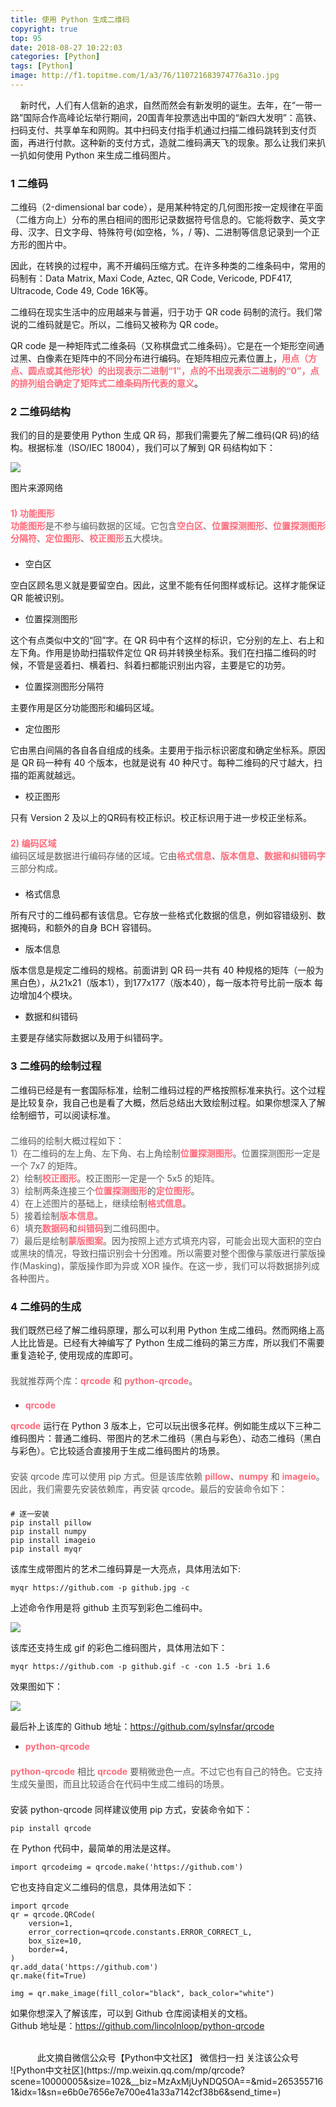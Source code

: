```yaml
---
title: 使用 Python 生成二维码
copyright: true
top: 95
date: 2018-08-27 10:22:03
categories: [Python]
tags: [Python]
image: http://f1.topitme.com/1/a3/76/110721683974776a31o.jpg
---
```


&nbsp;&nbsp;&nbsp;&nbsp;新时代，人们有人信新的追求，自然而然会有新发明的诞生。去年，在“一带一路”国际合作高峰论坛举行期间，20国青年投票选出中国的“新四大发明”：高铁、扫码支付、共享单车和网购。其中扫码支付指手机通过扫描二维码跳转到支付页面，再进行付款。这种新的支付方式，造就二维码满天飞的现象。那么让我们来扒一扒如何使用 Python 来生成二维码图片。

<!--more-->

### 1 二维码

二维码（2-dimensional bar code），是用某种特定的几何图形按一定规律在平面（二维方向上）分布的黑白相间的图形记录数据符号信息的。它能将数字、英文字母、汉字、日文字母、特殊符号(如空格，%，/ 等)、二进制等信息记录到一个正方形的图片中。

因此，在转换的过程中，离不开编码压缩方式。在许多种类的二维条码中，常用的码制有：Data Matrix, Maxi Code, Aztec, QR Code, Vericode, PDF417, Ultracode, Code 49, Code 16K等。

二维码在现实生活中的应用越来与普遍，归于功于 QR code 码制的流行。我们常说的二维码就是它。所以，二维码又被称为 QR code。

QR code 是一种矩阵式二维条码（又称棋盘式二维条码）。它是在一个矩形空间通过黑、白像素在矩阵中的不同分布进行编码。在矩阵相应元素位置上，<strong style="max-width: 100%;color: rgb(255, 107, 123);box-sizing: border-box !important;overflow-wrap: break-word !important;">用点（方点、圆点或其他形状）的出现表示二进制“1”，点的不出现表示二进制的“0”，点的排列组合确定了矩阵式二维条码所代表的意义</strong>。

### 2 二维码结构

我们的目的是要使用 Python 生成 QR 码，那我们需要先了解二维码(QR 码)的结构。根据标准（ISO/IEC 18004），我们可以了解到 QR 码结构如下：

![](https://yfzhou.oss-cn-beijing.aliyuncs.com/blog/img/TIM截图20180827141504.png)

图片来源网络

<p style="margin-top: 1.5em;margin-bottom: 1.5em;max-width: 100%;min-height: 1em;color: rgb(89, 89, 89);"><strong style="max-width: 100%;color: rgb(255, 107, 123);box-sizing: border-box !important;overflow-wrap: break-word !important;">1) 功能图形</strong><br style="max-width: 100%;box-sizing: border-box !important;overflow-wrap: break-word !important;"><strong style="max-width: 100%;color: rgb(255, 107, 123);box-sizing: border-box !important;overflow-wrap: break-word !important;">功能图形</strong>是不参与编码数据的区域。它包含<strong style="max-width: 100%;color: rgb(255, 107, 123);box-sizing: border-box !important;overflow-wrap: break-word !important;">空白区</strong>、<strong style="max-width: 100%;color: rgb(255, 107, 123);box-sizing: border-box !important;overflow-wrap: break-word !important;">位置探测图形</strong>、<strong style="max-width: 100%;color: rgb(255, 107, 123);box-sizing: border-box !important;overflow-wrap: break-word !important;">位置探测图形分隔符</strong>、<strong style="max-width: 100%;color: rgb(255, 107, 123);box-sizing: border-box !important;overflow-wrap: break-word !important;">定位图形</strong>、<strong style="max-width: 100%;color: rgb(255, 107, 123);box-sizing: border-box !important;overflow-wrap: break-word !important;">校正图形</strong>五大模块。</p>

*   空白区
    

空白区顾名思义就是要留空白。因此，这里不能有任何图样或标记。这样才能保证 QR 能被识别。

*   位置探测图形
    

这个有点类似中文的“回”字。在 QR 码中有个这样的标识，它分别的左上、右上和左下角。作用是协助扫描软件定位 QR 码并转换坐标系。我们在扫描二维码的时候，不管是竖着扫、横着扫、斜着扫都能识别出内容，主要是它的功劳。

*   位置探测图形分隔符
    

主要作用是区分功能图形和编码区域。

*   定位图形
    

它由黑白间隔的各自各自组成的线条。主要用于指示标识密度和确定坐标系。原因是 QR 码一种有 40 个版本，也就是说有 40 种尺寸。每种二维码的尺寸越大，扫描的距离就越远。

*   校正图形
    

只有 Version 2 及以上的QR码有校正标识。校正标识用于进一步校正坐标系。

<p style="margin-top: 1.5em;margin-bottom: 1.5em;max-width: 100%;min-height: 1em;color: rgb(89, 89, 89);"><strong style="max-width: 100%;color: rgb(255, 107, 123);box-sizing: border-box !important;overflow-wrap: break-word !important;">2) 编码区域</strong><br style="max-width: 100%;box-sizing: border-box !important;overflow-wrap: break-word !important;">编码区域是数据进行编码存储的区域。它由<strong style="max-width: 100%;color: rgb(255, 107, 123);box-sizing: border-box !important;overflow-wrap: break-word !important;">格式信息</strong>、<strong style="max-width: 100%;color: rgb(255, 107, 123);box-sizing: border-box !important;overflow-wrap: break-word !important;">版本信息</strong>、<strong style="max-width: 100%;color: rgb(255, 107, 123);box-sizing: border-box !important;overflow-wrap: break-word !important;">数据和纠错码字</strong>三部分构成。</p>

*   格式信息
    

所有尺寸的二维码都有该信息。它存放一些格式化数据的信息，例如容错级别、数据掩码，和额外的自身 BCH 容错码。

*   版本信息
    

版本信息是规定二维码的规格。前面讲到 QR 码一共有 40 种规格的矩阵（一般为黑白色），从21x21（版本1），到177x177（版本40），每一版本符号比前一版本 每边增加4个模块。

*   数据和纠错码
    

主要是存储实际数据以及用于纠错码字。

### 3 二维码的绘制过程

二维码已经是有一套国际标准，绘制二维码过程的严格按照标准来执行。这个过程是比较复杂，我自己也是看了大概，然后总结出大致绘制过程。如果你想深入了解绘制细节，可以阅读标准。

<p style="margin-top: 1.5em;margin-bottom: 1.5em;max-width: 100%;min-height: 1em;color: rgb(89, 89, 89);">二维码的绘制大概过程如下：<br style="max-width: 100%;box-sizing: border-box !important;overflow-wrap: break-word !important;">1）在二维码的左上角、左下角、右上角绘制<strong style="max-width: 100%;color: rgb(255, 107, 123);box-sizing: border-box !important;overflow-wrap: break-word !important;">位置探测图形</strong>。位置探测图形一定是一个 7x7 的矩阵。<br style="max-width: 100%;box-sizing: border-box !important;overflow-wrap: break-word !important;">2）绘制<strong style="max-width: 100%;color: rgb(255, 107, 123);box-sizing: border-box !important;overflow-wrap: break-word !important;">校正图形</strong>。校正图形一定是一个 5x5 的矩阵。<br style="max-width: 100%;box-sizing: border-box !important;overflow-wrap: break-word !important;">3）绘制两条连接三个<strong style="max-width: 100%;color: rgb(255, 107, 123);box-sizing: border-box !important;overflow-wrap: break-word !important;">位置探测图形</strong>的<strong style="max-width: 100%;color: rgb(255, 107, 123);box-sizing: border-box !important;overflow-wrap: break-word !important;">定位图形</strong>。<br style="max-width: 100%;box-sizing: border-box !important;overflow-wrap: break-word !important;">4）在上述图片的基础上，继续绘制<strong style="max-width: 100%;color: rgb(255, 107, 123);box-sizing: border-box !important;overflow-wrap: break-word !important;">格式信息</strong>。<br style="max-width: 100%;box-sizing: border-box !important;overflow-wrap: break-word !important;">5）接着绘制<strong style="max-width: 100%;color: rgb(255, 107, 123);box-sizing: border-box !important;overflow-wrap: break-word !important;">版本信息</strong>。<br style="max-width: 100%;box-sizing: border-box !important;overflow-wrap: break-word !important;">6）填充<strong style="max-width: 100%;color: rgb(255, 107, 123);box-sizing: border-box !important;overflow-wrap: break-word !important;">数据码</strong>和<strong style="max-width: 100%;color: rgb(255, 107, 123);box-sizing: border-box !important;overflow-wrap: break-word !important;">纠错码</strong>到二维码图中。<br style="max-width: 100%;box-sizing: border-box !important;overflow-wrap: break-word !important;">7）最后是绘制<strong style="max-width: 100%;color: rgb(255, 107, 123);box-sizing: border-box !important;overflow-wrap: break-word !important;">蒙版图案</strong>。因为按照上述方式填充内容，可能会出现大面积的空白或黑块的情况，导致扫描识别会十分困难。所以需要对整个图像与蒙版进行蒙版操作(Masking)，蒙版操作即为异或 XOR 操作。在这一步，我们可以将数据排列成各种图片。</p>

### 4 二维码的生成

我们既然已经了解二维码原理，那么可以利用 Python 生成二维码。然而网络上高人比比皆是。已经有大神编写了 Python 生成二维码的第三方库，所以我们不需要重复造轮子, 使用现成的库即可。

<p style="margin-top: 1.5em;margin-bottom: 1.5em;max-width: 100%;min-height: 1em;color: rgb(89, 89, 89);">我就推荐两个库：<strong style="max-width: 100%;color: rgb(255, 107, 123);box-sizing: border-box !important;overflow-wrap: break-word !important;">qrcode</strong>&nbsp;和&nbsp;<strong style="max-width: 100%;color: rgb(255, 107, 123);box-sizing: border-box !important;overflow-wrap: break-word !important;">python-qrcode</strong>。</p>

*   <strong style="max-width: 100%;color: rgb(255, 107, 123);box-sizing: border-box !important;overflow-wrap: break-word !important;">qrcode</strong>
    

<strong style="max-width: 100%;color: rgb(255, 107, 123);box-sizing: border-box !important;overflow-wrap: break-word !important;">qrcode</strong> 运行在 Python 3 版本上，它可以玩出很多花样。例如能生成以下三种二维码图片：普通二维码、带图片的艺术二维码（黑白与彩色）、动态二维码（黑白与彩色）。它比较适合直接用于生成二维码图片的场景。

<p style="margin-top: 1.5em;margin-bottom: 1.5em;max-width: 100%;min-height: 1em;color: rgb(89, 89, 89);">安装 qrcode 库可以使用 pip 方式。但是该库依赖&nbsp;<strong style="max-width: 100%;color: rgb(255, 107, 123);box-sizing: border-box !important;overflow-wrap: break-word !important;">pillow</strong>、<strong style="max-width: 100%;color: rgb(255, 107, 123);box-sizing: border-box !important;overflow-wrap: break-word !important;">numpy</strong>&nbsp;和&nbsp;<strong style="max-width: 100%;color: rgb(255, 107, 123);box-sizing: border-box !important;overflow-wrap: break-word !important;">imageio</strong>。因此，我们需要先安装依赖库，再安装 qrcode。最后的安装命令如下：</p>

```
# 逐一安装
pip install pillow
pip install numpy
pip install imageio
pip install myqr
```

该库生成带图片的艺术二维码算是一大亮点，具体用法如下:

```
myqr https://github.com -p github.jpg -c
```

上述命令作用是将 github 主页写到彩色二维码中。  

![](https://yfzhou.oss-cn-beijing.aliyuncs.com/blog/img/642.webp)

该库还支持生成 gif 的彩色二维码图片，具体用法如下：
```
myqr https://github.com -p github.gif -c -con 1.5 -bri 1.6
```

效果图如下：  

![](https://yfzhou.oss-cn-beijing.aliyuncs.com/blog/img/640.gif)

最后补上该库的 Github 地址：https://github.com/sylnsfar/qrcode

*   <strong style="max-width: 100%;color: rgb(255, 107, 123);box-sizing: border-box !important;overflow-wrap: break-word !important;">python-qrcode</strong>
    

<p style="margin-top: 1.5em;margin-bottom: 1.5em;max-width: 100%;min-height: 1em;color: rgb(89, 89, 89);"><strong style="max-width: 100%;color: rgb(255, 107, 123);box-sizing: border-box !important;overflow-wrap: break-word !important;">python-qrcode</strong>&nbsp;相比&nbsp;<strong style="max-width: 100%;color: rgb(255, 107, 123);box-sizing: border-box !important;overflow-wrap: break-word !important;">qrcode</strong>&nbsp;要稍微逊色一点。不过它也有自己的特色。它支持生成矢量图，而且比较适合在代码中生成二维码的场景。</p>

安装 python-qrcode 同样建议使用 pip 方式，安装命令如下：
```
pip install qrcode
```
在 Python 代码中，最简单的用法是这样。
```
import qrcodeimg = qrcode.make('https://github.com')
```

它也支持自定义二维码的信息，具体用法如下：
```
import qrcode
qr = qrcode.QRCode(
    version=1,
    error_correction=qrcode.constants.ERROR_CORRECT_L,
    box_size=10,
    border=4,
)
qr.add_data('https://github.com')
qr.make(fit=True)

img = qr.make_image(fill_color="black", back_color="white")
```
如果你想深入了解该库，可以到 Github 仓库阅读相关的文档。  
Github 地址是：https://github.com/lincolnloop/python-qrcode

<br/>

<center>
此文摘自微信公众号【Python中文社区】
微信扫一扫
关注该公众号
</center>
![Python中文社区](https://mp.weixin.qq.com/mp/qrcode?scene=10000005&size=102&__biz=MzAxMjUyNDQ5OA==&mid=2653557161&idx=1&sn=e6b0e7656e7e700e41a33a7142cf38b6&send_time=)